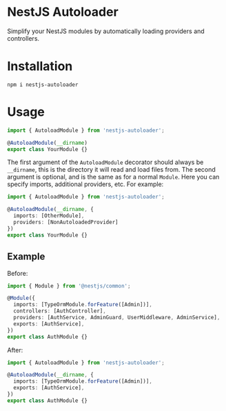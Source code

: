 # NestJS Autoloader

Simplify your NestJS modules by automatically loading providers and controllers.

# Installation

```shell
npm i nestjs-autoloader
```

# Usage

```typescript
import { AutoloadModule } from 'nestjs-autoloader';

@AutoloadModule(__dirname)
export class YourModule {}
```

The first argument of the `AutoloadModule` decorator should always be `__dirname`,
this is the directory it will read and load files from.
The second argument is optional, and is the same as for a normal `Module`.
Here you can specify imports, additional providers, etc.
For example:

```typescript
import { AutoloadModule } from 'nestjs-autoloader';

@AutoloadModule(__dirname, {
  imports: [OtherModule],
  providers: [NonAutoloadedProvider]
})
export class YourModule {}
```

## Example

Before:

```typescript
import { Module } from '@nestjs/common';

@Module({
  imports: [TypeOrmModule.forFeature([Admin])],
  controllers: [AuthController],
  providers: [AuthService, AdminGuard, UserMiddleware, AdminService],
  exports: [AuthService],
})
export class AuthModule {}
```

After:

```typescript
import { AutoloadModule } from 'nestjs-autoloader';

@AutoloadModule(__dirname, {
  imports: [TypeOrmModule.forFeature([Admin])],
  exports: [AuthService],
})
export class AuthModule {}
```
